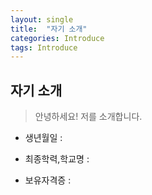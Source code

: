 ```yaml
---
layout: single
title:  "자기 소개"
categories: Introduce
tags: Introduce
---
```


자기 소개
---
>안녕하세요! 저를 소개합니다.

- 생년월일 : 

- 최종학력,학교명 :

- 보유자격증 :
